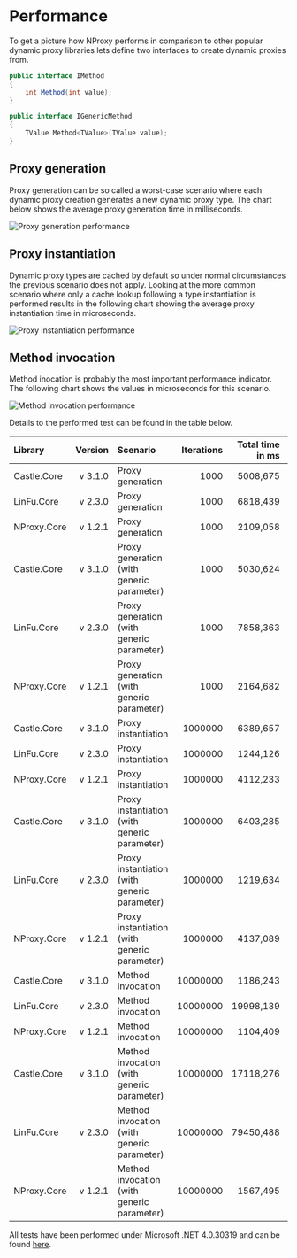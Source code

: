 ﻿# Performance

To get a picture how NProxy performs in comparison to other popular dynamic proxy libraries lets
define two interfaces to create dynamic proxies from.

```csharp
public interface IMethod
{
    int Method(int value);
}

public interface IGenericMethod
{
    TValue Method<TValue>(TValue value);
}
```

## Proxy generation

Proxy generation can be so called a worst-case scenario where each dynamic proxy creation
generates a new dynamic proxy type. The chart below shows the average proxy generation time in
milliseconds.

![Proxy generation performance](https://raw.github.com/mtamme/NProxy/master/Documentation/ProxyGeneration.png "Proxy generation performance")

## Proxy instantiation

Dynamic proxy types are cached by default so under normal circumstances the previous scenario does not apply.
Looking at the more common scenario where only a cache lookup following a type instantiation is performed results
in the following chart showing the average proxy instantiation time in microseconds.

![Proxy instantiation performance](https://raw.github.com/mtamme/NProxy/master/Documentation/ProxyInstantiation.png "Proxy instantiation performance")

## Method invocation

Method inocation is probably the most important performance indicator. The following chart shows
the values in microseconds for this scenario.

![Method invocation performance](https://raw.github.com/mtamme/NProxy/master/Documentation/MethodInvocation.png "Method invocation performance")

Details to the performed test can be found in the table below.

| Library   | Version | Scenario                                   | Iterations | Total time in ms | Average time in µs |
|:----------|--------:|:-------------------------------------------|-----------:|-----------------:|-------------------:|
|Castle.Core|  v 3.1.0|Proxy generation                            |        1000|          5008,675|            5008,675|
|LinFu.Core |  v 2.3.0|Proxy generation                            |        1000|          6818,439|            6818,439|
|NProxy.Core|  v 1.2.1|Proxy generation                            |        1000|          2109,058|            2109,058|
|Castle.Core|  v 3.1.0|Proxy generation (with generic parameter)   |        1000|          5030,624|            5030,624|
|LinFu.Core |  v 2.3.0|Proxy generation (with generic parameter)   |        1000|          7858,363|            7858,363|
|NProxy.Core|  v 1.2.1|Proxy generation (with generic parameter)   |        1000|          2164,682|            2164,682|
|Castle.Core|  v 3.1.0|Proxy instantiation                         |     1000000|          6389,657|               6,390|
|LinFu.Core |  v 2.3.0|Proxy instantiation                         |     1000000|          1244,126|               1,244|
|NProxy.Core|  v 1.2.1|Proxy instantiation                         |     1000000|          4112,233|               4,112|
|Castle.Core|  v 3.1.0|Proxy instantiation (with generic parameter)|     1000000|          6403,285|               6,403|
|LinFu.Core |  v 2.3.0|Proxy instantiation (with generic parameter)|     1000000|          1219,634|               1,220|
|NProxy.Core|  v 1.2.1|Proxy instantiation (with generic parameter)|     1000000|          4137,089|               4,137|
|Castle.Core|  v 3.1.0|Method invocation                           |    10000000|          1186,243|               0,119|
|LinFu.Core |  v 2.3.0|Method invocation                           |    10000000|         19998,139|               2,000|
|NProxy.Core|  v 1.2.1|Method invocation                           |    10000000|          1104,409|               0,110|
|Castle.Core|  v 3.1.0|Method invocation (with generic parameter)  |    10000000|         17118,276|               1,712|
|LinFu.Core |  v 2.3.0|Method invocation (with generic parameter)  |    10000000|         79450,488|               7,945|
|NProxy.Core|  v 1.2.1|Method invocation (with generic parameter)  |    10000000|          1567,495|               0,157|

All tests have been performed under Microsoft .NET 4.0.30319 and can be found [here](https://github.com/mtamme/NProxy/tree/master/Source/Test/NProxy.Core.Test/Performance).

